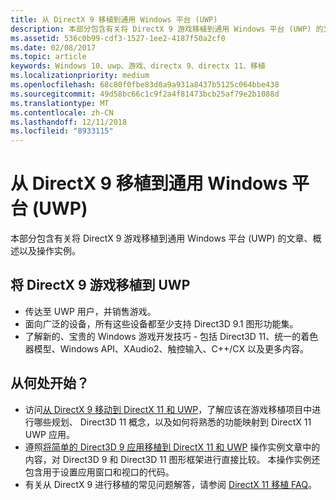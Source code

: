 ```yaml
---
title: 从 DirectX 9 移植到通用 Windows 平台 (UWP)
description: 本部分包含有关将 DirectX 9 游戏移植到通用 Windows 平台 (UWP) 的文章、概述以及操作实例。
ms.assetid: 536c0b99-cdf3-1527-1ee2-4187f50a2cf0
ms.date: 02/08/2017
ms.topic: article
keywords: Windows 10、uwp、游戏、directx 9、directx 11、移植
ms.localizationpriority: medium
ms.openlocfilehash: 68c80f0fbe83d0a9a931a8437b5125c064bbe438
ms.sourcegitcommit: 49d58bc66c1c9f2a4f81473bcb25af79e2b1088d
ms.translationtype: MT
ms.contentlocale: zh-CN
ms.lasthandoff: 12/11/2018
ms.locfileid: "8933115"
---
```

# <a name="port-from-directx-9-to-universal-windows-platform-uwp"></a>从 DirectX 9 移植到通用 Windows 平台 (UWP)



本部分包含有关将 DirectX 9 游戏移植到通用 Windows 平台 (UWP) 的文章、概述以及操作实例。

##  <a name="port-your-directx-9-game-to-uwp"></a>将 DirectX 9 游戏移植到 UWP


-   传达至 UWP 用户，并销售游戏。
-   面向广泛的设备，所有这些设备都至少支持 Direct3D 9.1 图形功能集。
-   了解新的、宝贵的 Windows 游戏开发技巧 - 包括 Direct3D 11、统一的着色器模型、Windows API、XAudio2、触控输入、C++/CX 以及更多内容。

## <a name="where-do-i-start"></a>从何处开始？


-   访问[从 DirectX 9 移动到 DirectX 11 和 UWP](porting-considerations.md)，了解应该在游戏移植项目中进行哪些规划、 Direct3D 11 概念，以及如何将熟悉的功能映射到 DirectX 11 UWP 应用。
-   遵照[将简单的 Direct3D 9 应用移植到 DirectX 11 和 UWP](walkthrough--simple-port-from-direct3d-9-to-11-1.md) 操作实例文章中的内容，对 Direct3D 9 和 Direct3D 11 图形框架进行直接比较。 本操作实例还包含用于设置应用窗口和视口的代码。
-   有关从 DirectX 9 进行移植的常见问题解答，请参阅 [DirectX 11 移植 FAQ](directx-porting-faq.md)。

 

 




